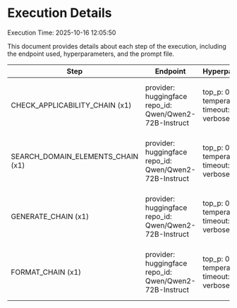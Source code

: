 # Execution Details

Execution Time: 2025-10-16 12:05:50

This document provides details about each step of the execution, including the endpoint used, hyperparameters, and the prompt file.

| Step | Endpoint | Hyperparameters | Prompt Files |
|------|----------|-----------------|--------------|
| CHECK_APPLICABILITY_CHAIN (x1) | provider: huggingface<br>repo_id: Qwen/Qwen2-72B-Instruct | top_p: 0.95<br>temperature: 0.6<br>timeout: 1500<br>verbose: False | (system, check-applicability/qwen/system-template.txt)<br>(human, check-applicability/qwen/user-template.txt) |
| SEARCH_DOMAIN_ELEMENTS_CHAIN (x1) | provider: huggingface<br>repo_id: Qwen/Qwen2-72B-Instruct | top_p: 0.95<br>temperature: 0.65<br>timeout: 1500<br>verbose: False | (system, search-domain-elements/qwen/system-template-lowsigma.txt)<br>(human, search-domain-elements/qwen/user-template-lowsigma.txt) |
| GENERATE_CHAIN (x1) | provider: huggingface<br>repo_id: Qwen/Qwen2-72B-Instruct | top_p: 0.95<br>temperature: 0.7<br>timeout: 1500<br>verbose: False | (system, generate-requirements/qwen/system-template.txt)<br>(human, generate-requirements/qwen/user-template.txt) |
| FORMAT_CHAIN (x1) | provider: huggingface<br>repo_id: Qwen/Qwen2-72B-Instruct | top_p: 0.95<br>temperature: 0.5<br>timeout: 1500<br>verbose: False | (system, format-json/qwen/system-template.txt)<br>(human, format-json/qwen/user-template.txt) |
